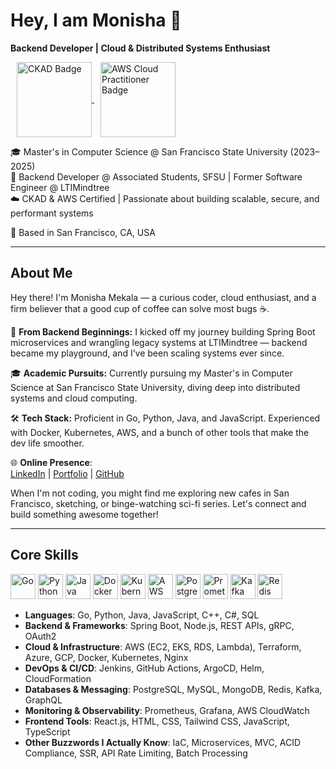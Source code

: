 # Hey, I am Monisha 👋

**Backend Developer | Cloud & Distributed Systems Enthusiast**

<p>
  <a href="https://www.credly.com/badges/00e08bc7-a6d0-4be8-a0e0-5f10159adf6d/public_url" target="_blank" rel="noopener noreferrer">
    <img src="https://miro.medium.com/v2/resize:fit:600/1*wyaFRufchgvZvfpEjACQdQ.png" width="120" alt="CKAD Badge" style="margin-left: 10px; vertical-align: middle;"/>
  </a>

  <a href="https://www.credly.com/badges/a58d31aa-13bf-463e-a8fa-525bcdd36f65/public_url" target="_blank" rel="noopener noreferrer">
    <img src="https://d1.awsstatic.com/training-and-certification/certification-badges/AWS-Certified-Cloud-Practitioner_badge.634f8a21af2e0e956ed8905a72366146ba22b74c.png" width="120" alt="AWS Cloud Practitioner Badge" style="margin-left: 10px; vertical-align: middle;" />
  </a>
</p>

🎓 Master's in Computer Science @ San Francisco State University (2023–2025)  
💼 Backend Developer @ Associated Students, SFSU | Former Software Engineer @ LTIMindtree  
☁️ CKAD & AWS Certified | Passionate about building scalable, secure, and performant systems

<p>📍 Based in San Francisco, CA, USA</p>

---

## About Me

Hey there! I'm Monisha Mekala — a curious coder, cloud enthusiast, and a firm believer that a good cup of coffee can solve most bugs ☕.

🚀 **From Backend Beginnings:** I kicked off my journey building Spring Boot microservices and wrangling legacy systems at LTIMindtree — backend became my playground, and I’ve been scaling systems ever since.

🎓 **Academic Pursuits:** Currently pursuing my Master's in Computer Science at San Francisco State University, diving deep into distributed systems and cloud computing.

🛠️ **Tech Stack:** Proficient in Go, Python, Java, and JavaScript. Experienced with Docker, Kubernetes, AWS, and a bunch of other tools that make the dev life smoother.

🌐 **Online Presence**:  
[LinkedIn](https://www.linkedin.com/in/monisha-mekala/) | [Portfolio](https://monisha-mekala.netlify.app/) | [GitHub](https://github.com/monishamekala)

When I'm not coding, you might find me exploring new cafes in San Francisco, sketching, or binge-watching sci-fi series. Let's connect and build something awesome together!

---

## Core Skills
<p align="left">
  <img src="https://ih1.redbubble.net/image.2875804696.2853/flat,750x,075,f-pad,750x1000,f8f8f8.jpg" alt="Go" width="40"/>
  <img src="https://images.icon-icons.com/1508/PNG/512/python_104451.png" alt="Python" width="40"/>
  <img src="https://cdn.worldvectorlogo.com/logos/java.svg" alt="Java" width="40"/>
  <img src="https://i.pinimg.com/736x/c6/ab/c6/c6abc6dc9b99aea3aaafb12d1d35c0f4.jpg" alt="Docker" width="40"/>
  <img src="https://miro.medium.com/v2/resize:fit:1400/1*6HtxSH_ULwguHGYnGWWD4g.png" alt="Kubernetes" width="40"/>
  <img src="https://cdn.iconscout.com/icon/free/png-256/free-aws-logo-icon-download-in-svg-png-gif-file-formats--cloud-computing-network-server-database-brand-pack-logos-icons-1583149.png?f=webp&w=256" alt="AWS" width="40"/>
  <img src="https://static-00.iconduck.com/assets.00/postgresql-plain-wordmark-icon-2048x2042-up54u54l.png" alt="PostgreSQL" width="40"/>
  <img src="https://encrypted-tbn0.gstatic.com/images?q=tbn:ANd9GcQnV-WyKF6mX-xvJWyq3Oo4dsHUTRBm2gFCpQ&s" alt="Prometheus" width="40"/>
  <img src="https://static-00.iconduck.com/assets.00/kafka-icon-2048x935-cvu4503l.png" alt="Kafka" width="40"/>
  <img src="https://static-00.iconduck.com/assets.00/redis-plain-wordmark-icon-512x511-8n4kzl0q.png" alt="Redis" width="40"/>
</p>

- **Languages**:  Go, Python, Java, JavaScript, C++, C#, SQL
- **Backend & Frameworks**:  Spring Boot, Node.js, REST APIs, gRPC, OAuth2
- **Cloud & Infrastructure**:  AWS (EC2, EKS, RDS, Lambda), Terraform, Azure, GCP, Docker, Kubernetes, Nginx
- **DevOps & CI/CD**:  Jenkins, GitHub Actions, ArgoCD, Helm, CloudFormation
- **Databases & Messaging**:  PostgreSQL, MySQL, MongoDB, Redis, Kafka, GraphQL
- **Monitoring & Observability**:  Prometheus, Grafana, AWS CloudWatch
- **Frontend Tools**:  React.js, HTML, CSS, Tailwind CSS, JavaScript, TypeScript
- **Other Buzzwords I Actually Know**:  IaC, Microservices, MVC, ACID Compliance, SSR, API Rate Limiting, Batch Processing
  

<!--
**monishamekala/monishamekala** is a ✨ _special_ ✨ repository because its `README.md` (this file) appears on your GitHub profile.

Here are some ideas to get you started:

- 🔭 I’m currently working on ...
- 🌱 I’m currently learning ...
- 👯 I’m looking to collaborate on ...
- 🤔 I’m looking for help with ...
- 💬 Ask me about ...
- 📫 How to reach me: ...
- 😄 Pronouns: ...
- ⚡ Fun fact: ...
-->
